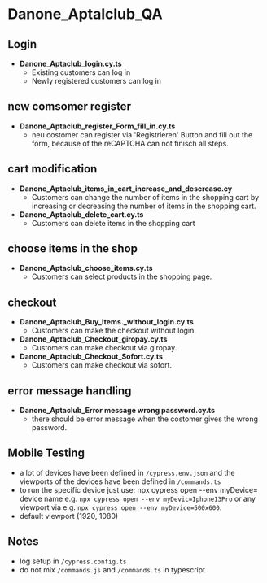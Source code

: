 # Danone_Aptalclub_QA

## Login

- **Danone_Aptaclub_login.cy.ts**
  - Existing customers can log in
  - Newly registered customers can log in

## new comsomer register

- **Danone_Aptaclub_register_Form_fill_in.cy.ts**
  - neu costomer can register via 'Registrieren' Button and fill out the form, because of the reCAPTCHA can not finisch all steps.
  
## cart modification

- **Danone_Aptaclub_items_in_cart_increase_and_descrease.cy**
  - Customers can change the number of items in the shopping cart by increasing or decreasing the number of items in the shopping cart.
- **Danone_Aptaclub_delete_cart.cy.ts**
  - Customers can delete items in the shopping cart

## choose items in the shop

- **Danone_Aptaclub_choose_items.cy.ts**
  - Customers can select products in the shopping page.

## checkout

- **Danone_Aptaclub_Buy_Items._without_login.cy.ts**
  - Customers can make the checkout without login.
- **Danone_Aptaclub_Checkout_giropay.cy.ts**
  - Customers can make checkout via giropay.
- **Danone_Aptaclub_Checkout_Sofort.cy.ts**
  - Customers can make checkout via sofort.

## error message handling

- **Danone_Aptaclub_Error message wrong password.cy.ts**
  - there should be error message when the costomer gives the wrong password.


## Mobile Testing
- a lot of devices have been defined in ``/cypress.env.json`` and the viewports of the devices have been defined in ``/commands.ts``
- to run the specific device just use:  npx cypress open --env myDevice= device name e.g. ``npx cypress open --env myDevic=Iphone13Pro`` or any viewport via e.g. ``npx cypress open --env myDevice=500x600``.
- default viewport (1920, 1080)

## Notes
- log setup in ``/cypress.config.ts``  
- do not mix ``/commands.js`` and ``/commands.ts`` in typescript

